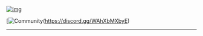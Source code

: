 

[![img](https://zupimages.net/up/21/44/xte4.png)](https://omkarpathak.in)



[![Community](https://zupimages.net/up/21/44/zy6h.png)(https://discord.gg/WAhXbMXbyE)

---

